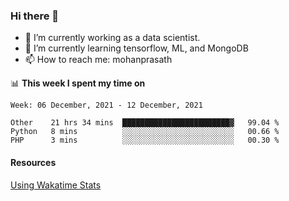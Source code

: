### Hi there 👋

- 🔭 I’m currently working as a data scientist.
- 🌱 I’m currently learning tensorflow, ML, and MongoDB
- 📫 How to reach me: mohanprasath

📊 **This week I spent my time on**
<!--START_SECTION:waka-->
```text
Week: 06 December, 2021 - 12 December, 2021

Other    21 hrs 34 mins  ████████████████████████▓   99.04 % 
Python   8 mins          ░░░░░░░░░░░░░░░░░░░░░░░░░   00.66 % 
PHP      3 mins          ░░░░░░░░░░░░░░░░░░░░░░░░░   00.30 % 
```
<!--END_SECTION:waka-->

#### Resources
[Using Wakatime Stats](https://github.com/marketplace/actions/waka-readme)
